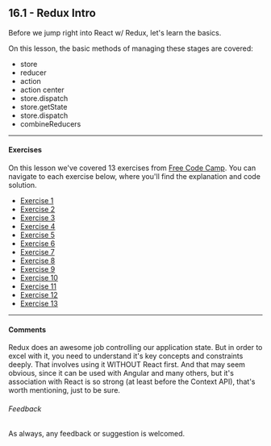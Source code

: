 ## 16.1 - Redux Intro

Before we jump right into React w/ Redux, let's learn the basics.

On this lesson, the basic methods of managing these stages are covered:

- store
- reducer
- action
- action center
- store.dispatch
- store.getState
- store.dispatch
- combineReducers

----
#### Exercises

On this lesson we've covered 13 exercises from [Free Code Camp](https://www.freecodecamp.org/). You can navigate to each exercise below, where you'll find the explanation and code solution.

* [Exercise 1](./exercises/exercise_1)
* [Exercise 2](./exercises/exercise_2)
* [Exercise 3](./exercises/exercise_3)
* [Exercise 4](./exercises/exercise_4)
* [Exercise 5](./exercises/exercise_5)
* [Exercise 6](./exercises/exercise_6)
* [Exercise 7](./exercises/exercise_7)
* [Exercise 8](./exercises/exercise_8)
* [Exercise 9](./exercises/exercise_9)
* [Exercise 10](./exercises/exercise_10)
* [Exercise 11](./exercises/exercise_11)
* [Exercise 12](./exercises/exercise_12)
* [Exercise 13](./exercises/exercise_13)

----

#### Comments

Redux does an awesome job controlling our application state. But in order to excel with it, you need to understand it's key concepts and constraints deeply. That involves using it WITHOUT React first. And that may seem obvious, since it can be used with Angular and many others, but it's association with React is so strong (at least before the Context API), that's worth mentioning, just to be sure.

###### Feedback

As always, any feedback or suggestion is welcomed.
